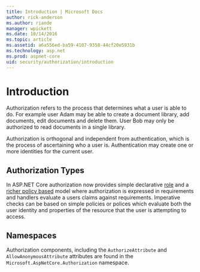 ```yaml
---
title: Introduction | Microsoft Docs
author: rick-anderson
ms.author: riande
manager: wpickett
ms.date: 10/14/2016
ms.topic: article
ms.assetid: a6a556ed-ba59-4107-9358-44cf20e5931b
ms.technology: asp.net
ms.prod: aspnet-core
uid: security/authorization/introduction
---
```

# Introduction

<a name=security-authorization-introduction></a>

Authorization refers to the process that determines what a user is able to do. For example user Adam may be able to create a document library, add documents, edit documents and delete them. User Bob may only be authorized to read documents in a single library.

Authorization is orthogonal and independent from authentication, which is the process of ascertaining who a user is. Authentication may create one or more identities for the current user.

## Authorization Types

In ASP.NET Core authorization now provides simple declarative [role](roles.md#security-authorization-role-based) and a [richer policy based](policies.md#security-authorization-policies-based) model where authorization is expressed in requirements and handlers evaluate a users claims against requirements. Imperative checks can be based on simple policies or polices which evaluate both the user identity and properties of the resource that the user is attempting to access.

## Namespaces

Authorization components, including the `AuthorizeAttribute` and `AllowAnonymousAttribute` attributes are found in the `Microsoft.AspNetCore.Authorization` namespace.

